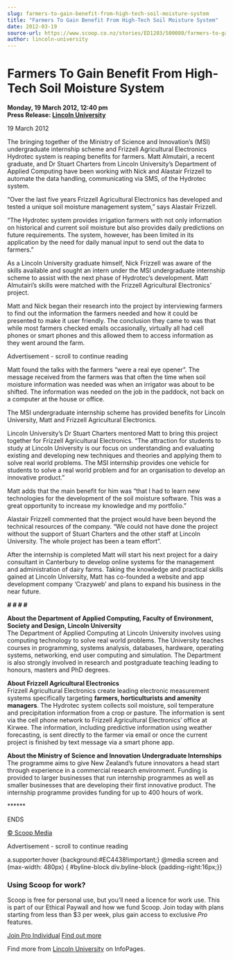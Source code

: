```yaml
---
slug: farmers-to-gain-benefit-from-high-tech-soil-moisture-system
title: "Farmers To Gain Benefit From High-Tech Soil Moisture System"
date: 2012-03-19
source-url: https://www.scoop.co.nz/stories/ED1203/S00080/farmers-to-gain-benefit-from-high-tech-soil-moisture-system.htm
author: lincoln-university
---
```

Farmers To Gain Benefit From High-Tech Soil Moisture System
===========================================================

**Monday, 19 March 2012, 12:40 pm**  
**Press Release: [Lincoln University](https://info.scoop.co.nz/Lincoln_University)**

19 March 2012

The bringing together of the Ministry of Science and Innovation’s (MSI) undergraduate internship scheme and Frizzell Agricultural Electronics Hydrotec system is reaping benefits for farmers. Matt Almutairi, a recent graduate, and Dr Stuart Charters from Lincoln University’s Department of Applied Computing have been working with Nick and Alastair Frizzell to automate the data handling, communicating via SMS, of the Hydrotec system.

“Over the last five years Frizzell Agricultural Electronics has developed and tested a unique soil moisture management system,” says Alastair Frizzell.

“The Hydrotec system provides irrigation farmers with not only information on historical and current soil moisture but also provides daily predictions on future requirements. The system, however, has been limited in its application by the need for daily manual input to send out the data to farmers.”

As a Lincoln University graduate himself, Nick Frizzell was aware of the skills available and sought an intern under the MSI undergraduate internship scheme to assist with the next phase of Hydrotec’s development. Matt Almutairi’s skills were matched with the Frizzell Agricultural Electronics’ project.

Matt and Nick began their research into the project by interviewing farmers to find out the information the farmers needed and how it could be presented to make it user friendly. The conclusion they came to was that while most farmers checked emails occasionally, virtually all had cell phones or smart phones and this allowed them to access information as they went around the farm.

Advertisement - scroll to continue reading





Matt found the talks with the farmers “were a real eye opener”. The message received from the farmers was that often the time when soil moisture information was needed was when an irrigator was about to be shifted. The information was needed on the job in the paddock, not back on a computer at the house or office.

The MSI undergraduate internship scheme has provided benefits for Lincoln University, Matt and Frizzell Agricultural Electronics.

Lincoln University’s Dr Stuart Charters mentored Matt to bring this project together for Frizzell Agricultural Electronics. “The attraction for students to study at Lincoln University is our focus on understanding and evaluating existing and developing new techniques and theories and applying them to solve real world problems. The MSI internship provides one vehicle for students to solve a real world problem and for an organisation to develop an innovative product.”

Matt adds that the main benefit for him was “that I had to learn new technologies for the development of the soil moisture software. This was a great opportunity to increase my knowledge and my portfolio.”

Alastair Frizzell commented that the project would have been beyond the technical resources of the company. “We could not have done the project without the support of Stuart Charters and the other staff at Lincoln University. The whole project has been a team effort”.

After the internship is completed Matt will start his next project for a dairy consultant in Canterbury to develop online systems for the management and administration of dairy farms. Taking the knowledge and practical skills gained at Lincoln University, Matt has co-founded a website and app development company ‘Crazyweb’ and plans to expand his business in the near future.

**\# # # #**

  
  
**About the Department of Applied Computing, Faculty of Environment, Society and Design, Lincoln University**  
The Department of Applied Computing at Lincoln University involves using computing technology to solve real world problems. The University teaches courses in programming, systems analysis, databases, hardware, operating systems, networking, end user computing and simulation. The Department is also strongly involved in research and postgraduate teaching leading to honours, masters and PhD degrees.  
  
**About Frizzell Agricultural Electronics**  
Frizzell Agricultural Electronics create leading electronic measurement systems specifically targeting **farmers, horticulturists and amenity managers**. The Hydrotec system collects soil moisture, soil temperature and precipitation information from a crop or pasture. The information is sent via the cell phone network to Frizzell Agricultural Electronics’ office at Kirwee. The information, including predictive information using weather forecasting, is sent directly to the farmer via email or once the current project is finished by text message via a smart phone app.

**About the Ministry of Science and Innovation Undergraduate Internships**  
The programme aims to give New Zealand’s future innovators a head start through experience in a commercial research environment. Funding is provided to larger businesses that run internship programmes as well as smaller businesses that are developing their first innovative product. The internship programme provides funding for up to 400 hours of work.  
  

\*\*\*\*\*\*

ENDS  

[© Scoop Media](http://www.scoop.co.nz/about/terms.html)  

Advertisement - scroll to continue reading



a.supporter:hover {background:#EC4438!important;} @media screen and (max-width: 480px) { #byline-block div.byline-block {padding-right:16px;}}

### Using Scoop for work?

Scoop is free for personal use, but you’ll need a licence for work use. This is part of our Ethical Paywall and how we fund Scoop. Join today with plans starting from less than $3 per week, plus gain access to exclusive _Pro_ features.  
  
[Join Pro Individual](https://pro.scoop.co.nz/Individual/?from=ProIn24) [Find out more](https://pro.scoop.co.nz/using-scoop-for-work/?from=ProIn24)

Find more from [Lincoln University](https://info.scoop.co.nz/Lincoln_University) on InfoPages.